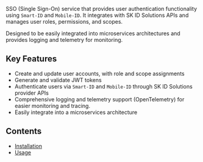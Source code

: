 SSO (Single Sign-On) service that provides user authentication functionality using `Smart-ID` and `Mobile-ID`.
It integrates with SK ID Solutions APIs and manages user roles, permissions, and scopes.

Designed to be easily integrated into microservices architectures and provides logging and telemetry for monitoring.

## Key Features

- Create and update user accounts, with role and scope assignments
- Generate and validate JWT tokens
- Authenticate users via `Smart-ID` and `Mobile-ID` through SK ID Solutions provider APIs
- Comprehensive logging and telemetry support (OpenTelemetry) for easier monitoring and tracing.
- Easily integrate into a microservices architecture

## Contents

- [Installation](installation.md)
- [Usage](usage.md)
